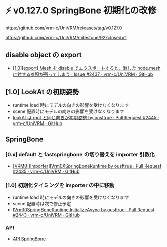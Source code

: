 # ⚡ v0.127.0 SpringBone 初期化の改修

https://github.com/vrm-c/UniVRM/releases/tag/v0.127.0

https://github.com/vrm-c/UniVRM/milestone/92?closed=1

## disable object の export

- [\[1.0\]\[export\] Mesh を disable でエクスポートすると、消した node.mesh に対する参照が残ってしまう · Issue #2437 · vrm-c/UniVRM · GitHub](https://github.com/vrm-c/UniVRM/issues/2437)

## [1.0] LookAt の初期姿勢

- runtime load 時にモデルの向きの影響を受けなくなります
- scene 配置時にモデルの向きの影響を受けなくなります
- [lookAt は root と同じ向きが初期姿勢 by ousttrue · Pull Request #2445 · vrm-c/UniVRM · GitHub](https://github.com/vrm-c/UniVRM/pull/2445)

## SpringBone

### [0.x] default と fastspringbone の切り替えを importer 引数化

- [\[VRM0\]\[Importer\]IVrm0XSpringBoneRuntime by ousttrue · Pull Request #2435 · vrm-c/UniVRM · GitHub](https://github.com/vrm-c/UniVRM/pull/2435)

### [1.0] 初期化タイミングを importer の中に移動

- runtime load 時にモデルの向きの影響を受けなくなります
- scene 配置時は次で修正予定
- [IVrm10SpringBoneRuntime.InitializeAsync by ousttrue · Pull Request #2443 · vrm-c/UniVRM · GitHub](https://github.com/vrm-c/UniVRM/pull/2443)

### API

- [API SpringBone](/api/springbone/)
